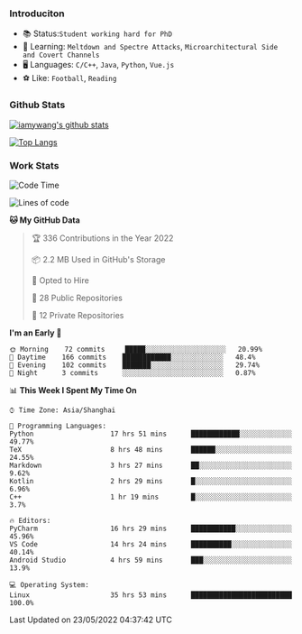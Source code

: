 ### Introduciton

- 📚 Status:`Student working hard for PhD`
- 🔎 Learning: `Meltdown and Spectre Attacks`, `Microarchitectural Side and Covert Channels`
- 🖥️ Languages: `C/C++`, `Java`, `Python`, `Vue.js`
- ⚽ Like: `Football`, `Reading`

### Github Stats

[![iamywang's github stats](https://github-readme-stats.vercel.app/api?username=iamywang&count_private=true&show_icons=true)]()

[![Top Langs](https://github-readme-stats.vercel.app/api/top-langs/?username=iamywang&layout=compact)]()

### Work Stats

<!--START_SECTION:waka-->
![Code Time](http://img.shields.io/badge/Code%20Time-350%20hrs%2019%20mins-blue)

![Lines of code](https://img.shields.io/badge/From%20Hello%20World%20I%27ve%20Written--40%20Thousand%20lines%20of%20code-blue)

**🐱 My GitHub Data** 

> 🏆 336 Contributions in the Year 2022
 > 
> 📦 2.2 MB Used in GitHub's Storage 
 > 
> 💼 Opted to Hire
 > 
> 📜 28 Public Repositories 
 > 
> 🔑 12 Private Repositories  
 > 
**I'm an Early 🐤** 

```text
🌞 Morning    72 commits     █████░░░░░░░░░░░░░░░░░░░░   20.99% 
🌆 Daytime    166 commits    ████████████░░░░░░░░░░░░░   48.4% 
🌃 Evening    102 commits    ███████░░░░░░░░░░░░░░░░░░   29.74% 
🌙 Night      3 commits      ░░░░░░░░░░░░░░░░░░░░░░░░░   0.87%

```


📊 **This Week I Spent My Time On** 

```text
⌚︎ Time Zone: Asia/Shanghai

💬 Programming Languages: 
Python                   17 hrs 51 mins      ████████████░░░░░░░░░░░░░   49.77% 
TeX                      8 hrs 48 mins       ██████░░░░░░░░░░░░░░░░░░░   24.55% 
Markdown                 3 hrs 27 mins       ██░░░░░░░░░░░░░░░░░░░░░░░   9.62% 
Kotlin                   2 hrs 29 mins       █░░░░░░░░░░░░░░░░░░░░░░░░   6.96% 
C++                      1 hr 19 mins        █░░░░░░░░░░░░░░░░░░░░░░░░   3.7%

🔥 Editors: 
PyCharm                  16 hrs 29 mins      ███████████░░░░░░░░░░░░░░   45.96% 
VS Code                  14 hrs 24 mins      ██████████░░░░░░░░░░░░░░░   40.14% 
Android Studio           4 hrs 59 mins       ███░░░░░░░░░░░░░░░░░░░░░░   13.9%

💻 Operating System: 
Linux                    35 hrs 53 mins      █████████████████████████   100.0%

```


 Last Updated on 23/05/2022 04:37:42 UTC
<!--END_SECTION:waka-->
